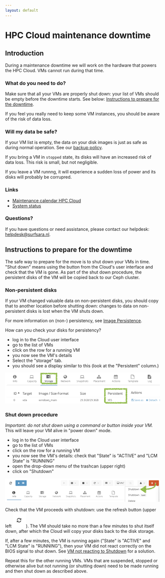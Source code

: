 ```yaml
---
layout: default
---
```


# HPC Cloud maintenance downtime

## Introduction

During a maintenance downtime we will work on the hardware that powers the HPC Cloud.
VMs cannot run during that time.

### What do you need to do?

Make sure that all your VMs are properly shut down: your list of VMs should be empty before the downtime starts.
See below: [Instructions to prepare for the downtime](#instructions-to-prepare-for-the-downtime).

If you feel you really need to keep some VM instances, you should be aware of the risk of data loss.

### Will my data be safe?
 
If your VM list is empty, the data on your disk images is just as safe as during normal operation.
See our [backup policy](https://userinfo.surfsara.nl/systems/hpc-cloud/backup-policy).

If you bring a VM in `stopped` state, its disks will have an increased risk of data loss. This risk is small, but not negligible.

If you leave a VM runnng, it will experience a sudden loss of power and its disks will probably be corrupred.

### Links

- [Maintenance calendar HPC Cloud](/maintenance)
- [System status](https://userinfo.surfsara.nl/systems/status)

### Questions?  

If you have questions or need assistance, please contact our helpdesk: [helpdesk@surfsara.nl](mailto:helpdesk@surfsara.nl).

## Instructions to prepare for the downtime

The safe way to prepare for the move is to shut down your VMs in time.
"Shut down" means using the button from the Cloud's user interface and check that the VM is gone.
As part of the shut down procedure, the persistent disks of the VM will be copied back to our Ceph cluster.

### Non-persistent disks

If your VM changed valuable data on non-persistent disks,
you should copy that to another location before shutting down: 
changes to data on non-persistent disks is lost when the VM shuts down.
  
For more information on (non-) persistency, see [Image Persistence](http://doc.hpccloud.surfsara.nl/image_persistence).

How can you check your disks for persistency?


- log in to the Cloud user interface
- go to the list of VMs
- click on the row for a running VM
- you now see the VM's details
- Select the "storage" tab. 
- you should see a display similar to this (look at the "Persistent" column.)

![vm disk tab](../images/vm-storage.png)
 

### Shut down procedure

_Important: do not shut down using a command or button inside your VM._
This will leave your VM alive in "power down" mode.

- log in to the Cloud user interface
- go to the list of VMs
- click on the row for a running VM
- you now see the VM's details: check that "State" is "ACTIVE" and "LCM State" is "RUNNING"
- open the drop-down menu of the trashcan (upper right)
- click on "Shutdown" 

![vm shutdown button](../images/vm-shutdown.png)

Check that the VM proceeds with shutdown: use the refresh button (upper left ![chasing arrows](../images/reload-symbol.png)).
The VM should take no more than a few minutes to shut itself down, after which the Cloud will copy your disks back to the disk storage.

If, after a few minutes, the VM is running again ("State" is "ACTIVE" and "LCM State" is "RUNNING"), 
then your VM did not react correctly on the BIOS signal to shut down. See [VM not reacting to Shutdown](http://doc.hpccloud.surfsara.nl/vm-not-reacting-to-shutdown) for a solution. 

Repeat this for the other running VMs.
VMs that are suspended, stopped or otherwise alive but not running (or shutting down) need to be made running and then shut down as described above.
